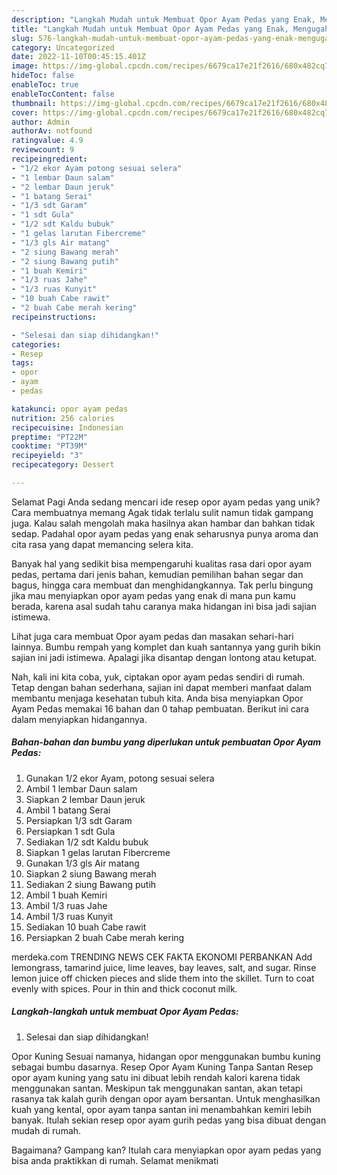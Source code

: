 ```yaml
---
description: "Langkah Mudah untuk Membuat Opor Ayam Pedas yang Enak, Mengugah Selera"
title: "Langkah Mudah untuk Membuat Opor Ayam Pedas yang Enak, Mengugah Selera"
slug: 576-langkah-mudah-untuk-membuat-opor-ayam-pedas-yang-enak-mengugah-selera
category: Uncategorized
date: 2022-11-10T00:45:15.401Z
image: https://img-global.cpcdn.com/recipes/6679ca17e21f2616/680x482cq70/opor-ayam-pedas-foto-resep-utama.jpg
hideToc: false
enableToc: true
enableTocContent: false
thumbnail: https://img-global.cpcdn.com/recipes/6679ca17e21f2616/680x482cq70/opor-ayam-pedas-foto-resep-utama.jpg
cover: https://img-global.cpcdn.com/recipes/6679ca17e21f2616/680x482cq70/opor-ayam-pedas-foto-resep-utama.jpg
author: Admin
authorAv: notfound
ratingvalue: 4.9
reviewcount: 9
recipeingredient:
- "1/2 ekor Ayam potong sesuai selera"
- "1 lembar Daun salam"
- "2 lembar Daun jeruk"
- "1 batang Serai"
- "1/3 sdt Garam"
- "1 sdt Gula"
- "1/2 sdt Kaldu bubuk"
- "1 gelas larutan Fibercreme"
- "1/3 gls Air matang"
- "2 siung Bawang merah"
- "2 siung Bawang putih"
- "1 buah Kemiri"
- "1/3 ruas Jahe"
- "1/3 ruas Kunyit"
- "10 buah Cabe rawit"
- "2 buah Cabe merah kering"
recipeinstructions:

- "Selesai dan siap dihidangkan!"
categories:
- Resep
tags:
- opor
- ayam
- pedas

katakunci: opor ayam pedas 
nutrition: 256 calories
recipecuisine: Indonesian
preptime: "PT22M"
cooktime: "PT39M"
recipeyield: "3"
recipecategory: Dessert

---
```



Selamat Pagi Anda sedang mencari ide resep opor ayam pedas yang unik? Cara membuatnya memang Agak tidak terlalu sulit namun tidak gampang juga. Kalau salah mengolah maka hasilnya akan hambar dan bahkan tidak sedap. Padahal opor ayam pedas yang enak seharusnya punya aroma dan cita rasa yang dapat memancing selera kita.


Banyak hal yang sedikit bisa mempengaruhi kualitas rasa dari opor ayam pedas, pertama dari jenis bahan, kemudian pemilihan bahan segar dan bagus, hingga cara membuat dan menghidangkannya. Tak perlu bingung jika mau menyiapkan opor ayam pedas yang enak di mana pun kamu berada, karena asal sudah tahu caranya maka hidangan ini bisa jadi sajian istimewa.

Lihat juga cara membuat Opor ayam pedas dan masakan sehari-hari lainnya. Bumbu rempah yang komplet dan kuah santannya yang gurih bikin sajian ini jadi istimewa. Apalagi jika disantap dengan lontong atau ketupat.


Nah, kali ini kita coba, yuk, ciptakan opor ayam pedas sendiri di rumah. Tetap dengan bahan sederhana, sajian ini dapat memberi manfaat dalam membantu menjaga kesehatan tubuh kita. Anda bisa menyiapkan Opor Ayam Pedas memakai 16 bahan dan 0 tahap pembuatan. Berikut ini cara dalam menyiapkan hidangannya.

<!--inarticleads1-->

##### Bahan-bahan dan bumbu yang diperlukan untuk pembuatan Opor Ayam Pedas:

1. Gunakan 1/2 ekor Ayam, potong sesuai selera
1. Ambil 1 lembar Daun salam
1. Siapkan 2 lembar Daun jeruk
1. Ambil 1 batang Serai
1. Persiapkan 1/3 sdt Garam
1. Persiapkan 1 sdt Gula
1. Sediakan 1/2 sdt Kaldu bubuk
1. Siapkan 1 gelas larutan Fibercreme
1. Gunakan 1/3 gls Air matang
1. Siapkan 2 siung Bawang merah
1. Sediakan 2 siung Bawang putih
1. Ambil 1 buah Kemiri
1. Ambil 1/3 ruas Jahe
1. Ambil 1/3 ruas Kunyit
1. Sediakan 10 buah Cabe rawit
1. Persiapkan 2 buah Cabe merah kering


merdeka.com TRENDING NEWS CEK FAKTA EKONOMI PERBANKAN Add lemongrass, tamarind juice, lime leaves, bay leaves, salt, and sugar. Rinse lemon juice off chicken pieces and slide them into the skillet. Turn to coat evenly with spices. Pour in thin and thick coconut milk. 

<!--inarticleads2-->

##### Langkah-langkah untuk membuat Opor Ayam Pedas:


1. Selesai dan siap dihidangkan!

Opor Kuning Sesuai namanya, hidangan opor menggunakan bumbu kuning sebagai bumbu dasarnya. Resep Opor Ayam Kuning Tanpa Santan Resep opor ayam kuning yang satu ini dibuat lebih rendah kalori karena tidak menggunakan santan. Meskipun tak menggunakan santan, akan tetapi rasanya tak kalah gurih dengan opor ayam bersantan. Untuk menghasilkan kuah yang kental, opor ayam tanpa santan ini menambahkan kemiri lebih banyak. Itulah sekian resep opor ayam gurih pedas yang bisa dibuat dengan mudah di rumah. 

Bagaimana? Gampang kan? Itulah cara menyiapkan opor ayam pedas yang bisa anda praktikkan di rumah. Selamat menikmati
